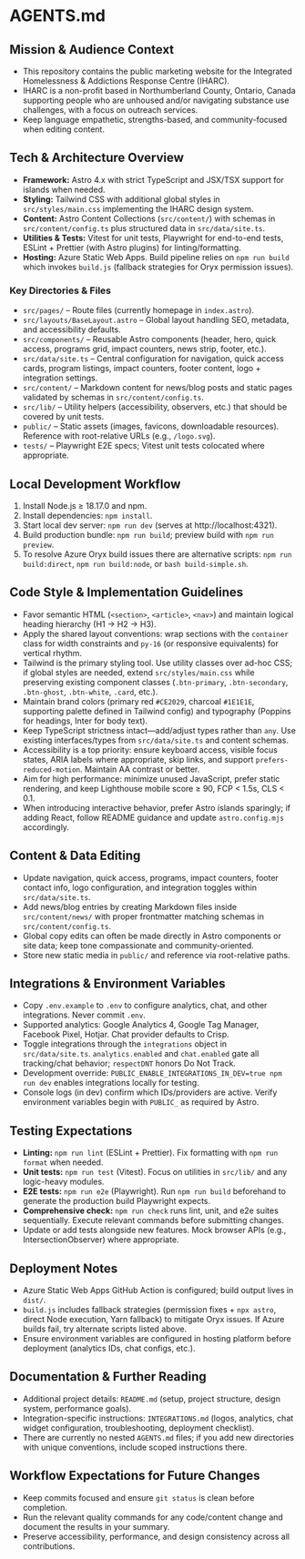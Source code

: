 # AGENTS.md

## Mission & Audience Context
- This repository contains the public marketing website for the Integrated Homelessness & Addictions Response Centre (IHARC).
- IHARC is a non-profit based in Northumberland County, Ontario, Canada supporting people who are unhoused and/or navigating substance use challenges, with a focus on outreach services.
- Keep language empathetic, strengths-based, and community-focused when editing content.

## Tech & Architecture Overview
- **Framework:** Astro 4.x with strict TypeScript and JSX/TSX support for islands when needed.
- **Styling:** Tailwind CSS with additional global styles in `src/styles/main.css` implementing the IHARC design system.
- **Content:** Astro Content Collections (`src/content/`) with schemas in `src/content/config.ts` plus structured data in `src/data/site.ts`.
- **Utilities & Tests:** Vitest for unit tests, Playwright for end-to-end tests, ESLint + Prettier (with Astro plugins) for linting/formatting.
- **Hosting:** Azure Static Web Apps. Build pipeline relies on `npm run build` which invokes `build.js` (fallback strategies for Oryx permission issues).

### Key Directories & Files
- `src/pages/` – Route files (currently homepage in `index.astro`).
- `src/layouts/BaseLayout.astro` – Global layout handling SEO, metadata, and accessibility defaults.
- `src/components/` – Reusable Astro components (header, hero, quick access, programs grid, impact counters, news strip, footer, etc.).
- `src/data/site.ts` – Central configuration for navigation, quick access cards, program listings, impact counters, footer content, logo + integration settings.
- `src/content/` – Markdown content for news/blog posts and static pages validated by schemas in `src/content/config.ts`.
- `src/lib/` – Utility helpers (accessibility, observers, etc.) that should be covered by unit tests.
- `public/` – Static assets (images, favicons, downloadable resources). Reference with root-relative URLs (e.g., `/logo.svg`).
- `tests/` – Playwright E2E specs; Vitest unit tests colocated where appropriate.

## Local Development Workflow
1. Install Node.js ≥ 18.17.0 and npm.
2. Install dependencies: `npm install`.
3. Start local dev server: `npm run dev` (serves at http://localhost:4321).
4. Build production bundle: `npm run build`; preview build with `npm run preview`.
5. To resolve Azure Oryx build issues there are alternative scripts: `npm run build:direct`, `npm run build:node`, or `bash build-simple.sh`.

## Code Style & Implementation Guidelines
- Favor semantic HTML (`<section>`, `<article>`, `<nav>`) and maintain logical heading hierarchy (H1 → H2 → H3).
- Apply the shared layout conventions: wrap sections with the `container` class for width constraints and `py-16` (or responsive equivalents) for vertical rhythm.
- Tailwind is the primary styling tool. Use utility classes over ad-hoc CSS; if global styles are needed, extend `src/styles/main.css` while preserving existing component classes (`.btn-primary`, `.btn-secondary`, `.btn-ghost`, `.btn-white`, `.card`, etc.).
- Maintain brand colors (primary red `#CE2029`, charcoal `#1E1E1E`, supporting palette defined in Tailwind config) and typography (Poppins for headings, Inter for body text).
- Keep TypeScript strictness intact—add/adjust types rather than `any`. Use existing interfaces/types from `src/data/site.ts` and content schemas.
- Accessibility is a top priority: ensure keyboard access, visible focus states, ARIA labels where appropriate, skip links, and support `prefers-reduced-motion`. Maintain AA contrast or better.
- Aim for high performance: minimize unused JavaScript, prefer static rendering, and keep Lighthouse mobile score ≥ 90, FCP < 1.5s, CLS < 0.1.
- When introducing interactive behavior, prefer Astro islands sparingly; if adding React, follow README guidance and update `astro.config.mjs` accordingly.

## Content & Data Editing
- Update navigation, quick access, programs, impact counters, footer contact info, logo configuration, and integration toggles within `src/data/site.ts`.
- Add news/blog entries by creating Markdown files inside `src/content/news/` with proper frontmatter matching schemas in `src/content/config.ts`.
- Global copy edits can often be made directly in Astro components or site data; keep tone compassionate and community-oriented.
- Store new static media in `public/` and reference via root-relative paths.

## Integrations & Environment Variables
- Copy `.env.example` to `.env` to configure analytics, chat, and other integrations. Never commit `.env`.
- Supported analytics: Google Analytics 4, Google Tag Manager, Facebook Pixel, Hotjar. Chat provider defaults to Crisp.
- Toggle integrations through the `integrations` object in `src/data/site.ts`. `analytics.enabled` and `chat.enabled` gate all tracking/chat behavior; `respectDNT` honors Do Not Track.
- Development override: `PUBLIC_ENABLE_INTEGRATIONS_IN_DEV=true npm run dev` enables integrations locally for testing.
- Console logs (in dev) confirm which IDs/providers are active. Verify environment variables begin with `PUBLIC_` as required by Astro.

## Testing Expectations
- **Linting:** `npm run lint` (ESLint + Prettier). Fix formatting with `npm run format` when needed.
- **Unit tests:** `npm run test` (Vitest). Focus on utilities in `src/lib/` and any logic-heavy modules.
- **E2E tests:** `npm run e2e` (Playwright). Run `npm run build` beforehand to generate the production build Playwright expects.
- **Comprehensive check:** `npm run check` runs lint, unit, and e2e suites sequentially. Execute relevant commands before submitting changes.
- Update or add tests alongside new features. Mock browser APIs (e.g., IntersectionObserver) where appropriate.

## Deployment Notes
- Azure Static Web Apps GitHub Action is configured; build output lives in `dist/`.
- `build.js` includes fallback strategies (permission fixes + `npx astro`, direct Node execution, Yarn fallback) to mitigate Oryx issues. If Azure builds fail, try alternate scripts listed above.
- Ensure environment variables are configured in hosting platform before deployment (analytics IDs, chat configs, etc.).

## Documentation & Further Reading
- Additional project details: `README.md` (setup, project structure, design system, performance goals).
- Integration-specific instructions: `INTEGRATIONS.md` (logos, analytics, chat widget configuration, troubleshooting, deployment checklist).
- There are currently no nested `AGENTS.md` files; if you add new directories with unique conventions, include scoped instructions there.

## Workflow Expectations for Future Changes
- Keep commits focused and ensure `git status` is clean before completion.
- Run the relevant quality commands for any code/content change and document the results in your summary.
- Preserve accessibility, performance, and design consistency across all contributions.
